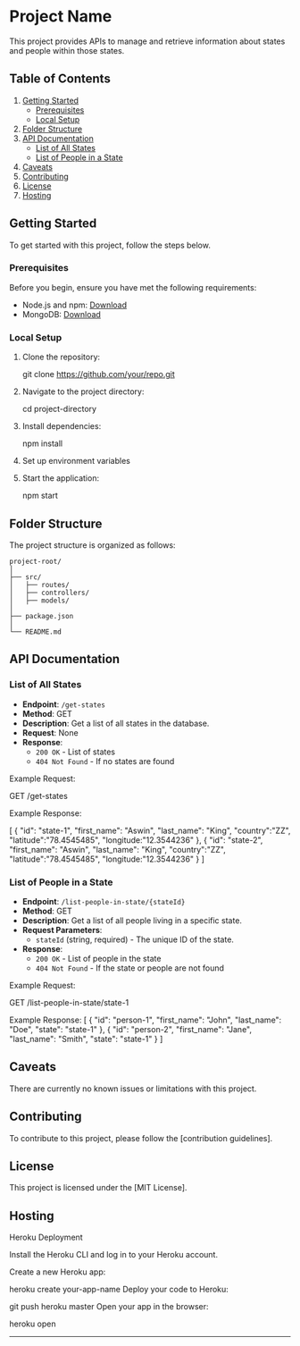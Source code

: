 # Project Name

This project provides APIs to manage and retrieve information about states and people within those states.

## Table of Contents

1. [Getting Started](#getting-started)
    - [Prerequisites](#prerequisites)
    - [Local Setup](#local-setup)
2. [Folder Structure](#folder-structure)
3. [API Documentation](#api-documentation)
    - [List of All States](#list-of-all-states)
    - [List of People in a State](#list-of-people-in-a-state)
4. [Caveats](#caveats)
5. [Contributing](#contributing)
6. [License](#license)
7. [Hosting](#hosting)

## Getting Started

To get started with this project, follow the steps below.

### Prerequisites

Before you begin, ensure you have met the following requirements:

- Node.js and npm: [Download](https://nodejs.org/)
- MongoDB: [Download](https://www.mongodb.com/)

### Local Setup

1. Clone the repository:

   git clone https://github.com/your/repo.git

2. Navigate to the project directory:

   cd project-directory

3. Install dependencies:

   npm install

4. Set up environment variables

5. Start the application:

   npm start

## Folder Structure

The project structure is organized as follows:

```
project-root/
│
├── src/
│   ├── routes/
│   ├── controllers/
│   ├── models/
│
├── package.json
│
└── README.md
```

## API Documentation

### List of All States

- **Endpoint**: `/get-states`
- **Method**: GET
- **Description**: Get a list of all states in the database.
- **Request**: None
- **Response**:
  - `200 OK` - List of states
  - `404 Not Found` - If no states are found

Example Request:

GET /get-states

Example Response:

[
  {
    "id": "state-1",
    "first_name": "Aswin",
    "last_name": "King",
    "country":"ZZ",
    "latitude":"78.4545485",
    "longitude:"12.3544236"
  },
  {
    "id": "state-2",
    "first_name": "Aswin",
    "last_name": "King",
    "country":"ZZ",
    "latitude":"78.4545485",
    "longitude:"12.3544236"
  }
]

### List of People in a State

- **Endpoint**: `/list-people-in-state/{stateId}`
- **Method**: GET
- **Description**: Get a list of all people living in a specific state.
- **Request Parameters**:
  - `stateId` (string, required) - The unique ID of the state.
- **Response**:
  - `200 OK` - List of people in the state
  - `404 Not Found` - If the state or people are not found

Example Request:

GET /list-people-in-state/state-1

Example Response:
[
  {
    "id": "person-1",
    "first_name": "John",
    "last_name": "Doe",
    "state": "state-1"
  },
  {
    "id": "person-2",
    "first_name": "Jane",
    "last_name": "Smith",
    "state": "state-1"
  }
]

## Caveats

There are currently no known issues or limitations with this project.

## Contributing

To contribute to this project, please follow the [contribution guidelines].

## License

This project is licensed under the [MIT License].

## Hosting

Heroku Deployment

Install the Heroku CLI and log in to your Heroku account.

Create a new Heroku app:

heroku create your-app-name
Deploy your code to Heroku:

git push heroku master
Open your app in the browser:

heroku open

---